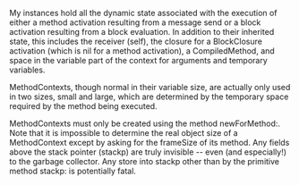 My instances hold all the dynamic state associated with the execution of either a method activation resulting from a message send or a block activation resulting from a block evaluation.  In addition to their inherited state, this includes the receiver (self), the closure for a BlockClosure activation (which is nil for a method activation), a CompiledMethod, and space in the variable part of the context for arguments and temporary variables.	MethodContexts, though normal in their variable size, are actually only used in two sizes, small and large, which are determined by the temporary space required by the method being executed.MethodContexts must only be created using the method newForMethod:.  Note that it is impossible to determine the real object size of a MethodContext except by asking for the frameSize of its method.  Any fields above the stack pointer (stackp) are truly invisible -- even (and especially!) to the garbage collector.  Any store into stackp other than by the primitive method stackp: is potentially fatal.